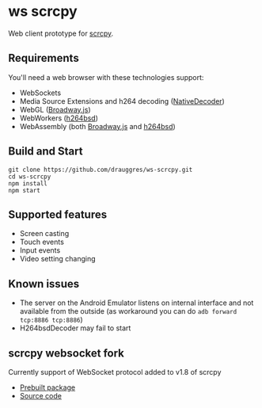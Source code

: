 # ws scrcpy

Web client prototype for [scrcpy](https://github.com/Genymobile/scrcpy).

## Requirements

You'll need a web browser with these technologies support:
* WebSockets
* Media Source Extensions and h264 decoding ([NativeDecoder](/src/decoder/NativeDecoder.ts))
* WebGL ([Broadway.js](/src/decoder/BroadwayDecoder.ts))
* WebWorkers ([h264bsd](/src/decoder/H264bsdDecoder.ts))
* WebAssembly  (both [Broadway.js](/src/decoder/BroadwayDecoder.ts) and [h264bsd](/src/decoder/H264bsdDecoder.ts))

## Build and Start

```shell
git clone https://github.com/drauggres/ws-scrcpy.git
cd ws-scrcpy
npm install
npm start
```

## Supported features
* Screen casting
* Touch events
* Input events
* Video setting changing

## Known issues

* The server on the Android Emulator listens on internal interface and not available from the outside (as workaround you can do `adb forward tcp:8886 tcp:8886`)
* H264bsdDecoder may fail to start 

## scrcpy websocket fork

Currently support of WebSocket protocol added to v1.8 of scrcpy
* [Prebuilt package](https://github.com/drauggres/scrcpy/releases/download/v1.8.1/scrcpy-server.jar)
* [Source code](https://github.com/drauggres/scrcpy/tree/feature/websocket-server)
